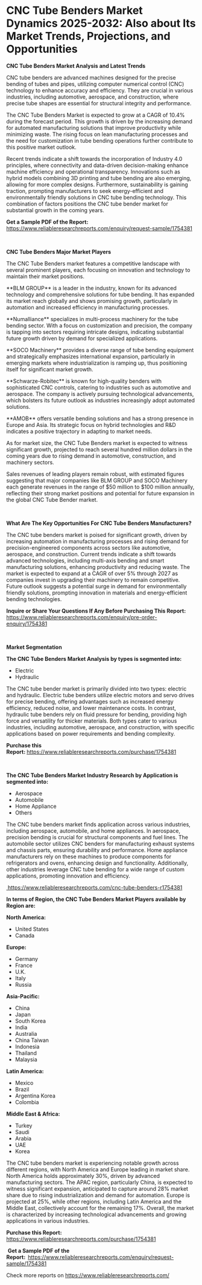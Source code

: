 <p><h1>CNC Tube Benders Market Dynamics 2025-2032: Also about Its Market Trends, Projections, and Opportunities</h1></p><p><strong>CNC Tube Benders Market Analysis and Latest Trends</strong></p>
<p><p>CNC tube benders are advanced machines designed for the precise bending of tubes and pipes, utilizing computer numerical control (CNC) technology to enhance accuracy and efficiency. They are crucial in various industries, including automotive, aerospace, and construction, where precise tube shapes are essential for structural integrity and performance.</p><p>The CNC Tube Benders Market is expected to grow at a CAGR of 10.4% during the forecast period. This growth is driven by the increasing demand for automated manufacturing solutions that improve productivity while minimizing waste. The rising focus on lean manufacturing processes and the need for customization in tube bending operations further contribute to this positive market outlook.</p><p>Recent trends indicate a shift towards the incorporation of Industry 4.0 principles, where connectivity and data-driven decision-making enhance machine efficiency and operational transparency. Innovations such as hybrid models combining 3D printing and tube bending are also emerging, allowing for more complex designs. Furthermore, sustainability is gaining traction, prompting manufacturers to seek energy-efficient and environmentally friendly solutions in CNC tube bending technology. This combination of factors positions the CNC tube bender market for substantial growth in the coming years.</p></p>
<p><strong>Get a Sample PDF of the Report:&nbsp;</strong> <a href="https://www.reliableresearchreports.com/enquiry/request-sample/1754381?utm_campaign=2307&utm_medium=2&utm_source=Github&utm_content=ia&utm_term=18022025&utm_id=cnc-tube-benders">https://www.reliableresearchreports.com/enquiry/request-sample/1754381</a></p>
<p>&nbsp;</p>
<p><strong>CNC Tube Benders Major Market Players</strong></p>
<p><p>The CNC Tube Benders market features a competitive landscape with several prominent players, each focusing on innovation and technology to maintain their market positions. </p><p>**BLM GROUP** is a leader in the industry, known for its advanced technology and comprehensive solutions for tube bending. It has expanded its market reach globally and shows promising growth, particularly in automation and increased efficiency in manufacturing processes.</p><p>**Numalliance** specializes in multi-process machinery for the tube bending sector. With a focus on customization and precision, the company is tapping into sectors requiring intricate designs, indicating substantial future growth driven by demand for specialized applications.</p><p>**SOCO Machinery** provides a diverse range of tube bending equipment and strategically emphasizes international expansion, particularly in emerging markets where industrialization is ramping up, thus positioning itself for significant market growth.</p><p>**Schwarze-Robitec** is known for high-quality benders with sophisticated CNC controls, catering to industries such as automotive and aerospace. The company is actively pursuing technological advancements, which bolsters its future outlook as industries increasingly adopt automated solutions.</p><p>**AMOB** offers versatile bending solutions and has a strong presence in Europe and Asia. Its strategic focus on hybrid technologies and R&D indicates a positive trajectory in adapting to market needs.</p><p>As for market size, the CNC Tube Benders market is expected to witness significant growth, projected to reach several hundred million dollars in the coming years due to rising demand in automotive, construction, and machinery sectors. </p><p>Sales revenues of leading players remain robust, with estimated figures suggesting that major companies like BLM GROUP and SOCO Machinery each generate revenues in the range of $50 million to $100 million annually, reflecting their strong market positions and potential for future expansion in the global CNC Tube Bender market.</p></p>
<p>&nbsp;</p>
<p><strong>What Are The Key Opportunities For CNC Tube Benders Manufacturers?</strong></p>
<p><p>The CNC tube benders market is poised for significant growth, driven by increasing automation in manufacturing processes and rising demand for precision-engineered components across sectors like automotive, aerospace, and construction. Current trends indicate a shift towards advanced technologies, including multi-axis bending and smart manufacturing solutions, enhancing productivity and reducing waste. The market is expected to expand at a CAGR of over 5% through 2027 as companies invest in upgrading their machinery to remain competitive. Future outlook suggests a potential surge in demand for environmentally friendly solutions, prompting innovation in materials and energy-efficient bending technologies.</p></p>
<p><strong>Inquire or Share Your Questions If Any Before Purchasing This Report:</strong> <a href="https://www.reliableresearchreports.com/enquiry/pre-order-enquiry/1754381?utm_campaign=2307&utm_medium=2&utm_source=Github&utm_content=ia&utm_term=18022025&utm_id=cnc-tube-benders">https://www.reliableresearchreports.com/enquiry/pre-order-enquiry/1754381</a></p>
<p>&nbsp;</p>
<p><strong>Market Segmentation</strong></p>
<p><strong>The CNC Tube Benders Market Analysis by types is segmented into:</strong></p>
<p><ul><li>Electric</li><li>Hydraulic</li></ul></p>
<p><p>The CNC tube bender market is primarily divided into two types: electric and hydraulic. Electric tube benders utilize electric motors and servo drives for precise bending, offering advantages such as increased energy efficiency, reduced noise, and lower maintenance costs. In contrast, hydraulic tube benders rely on fluid pressure for bending, providing high force and versatility for thicker materials. Both types cater to various industries, including automotive, aerospace, and construction, with specific applications based on power requirements and bending complexity.</p></p>
<p><strong>Purchase this Report:&nbsp;</strong><a href="https://www.reliableresearchreports.com/purchase/1754381?utm_campaign=2307&utm_medium=2&utm_source=Github&utm_content=ia&utm_term=18022025&utm_id=cnc-tube-benders">https://www.reliableresearchreports.com/purchase/1754381</a></p>
<p>&nbsp;</p>
<p><strong>The CNC Tube Benders Market Industry Research by Application is segmented into:</strong></p>
<p><ul><li>Aerospace</li><li>Automobile</li><li>Home Appliance</li><li>Others</li></ul></p>
<p><p>The CNC tube benders market finds application across various industries, including aerospace, automobile, and home appliances. In aerospace, precision bending is crucial for structural components and fuel lines. The automobile sector utilizes CNC benders for manufacturing exhaust systems and chassis parts, ensuring durability and performance. Home appliance manufacturers rely on these machines to produce components for refrigerators and ovens, enhancing design and functionality. Additionally, other industries leverage CNC tube bending for a wide range of custom applications, promoting innovation and efficiency.</p></p>
<p><a href="https://www.reliableresearchreports.com/cnc-tube-benders-r1754381?utm_campaign=2307&utm_medium=2&utm_source=Github&utm_content=ia&utm_term=18022025&utm_id=cnc-tube-benders">&nbsp;https://www.reliableresearchreports.com/cnc-tube-benders-r1754381</a></p>
<p><strong>In terms of Region, the CNC Tube Benders Market Players available by Region are:</strong></p>
<p>
    <p> <strong> North America: </strong>
        <ul>
            <li>United States</li>
            <li>Canada</li>
        </ul>
        </p> 
    <p> <strong> Europe: </strong>
        <ul>
            <li>Germany</li>
            <li>France</li>
            <li>U.K.</li>
            <li>Italy</li>
            <li>Russia</li>
        </ul>
        </p> 
    <p> <strong> Asia-Pacific: </strong>
        <ul>
            <li>China</li>
            <li>Japan</li>
            <li>South Korea</li>
            <li>India</li>
            <li>Australia</li>
            <li>China Taiwan</li>
            <li>Indonesia</li>
            <li>Thailand</li>
            <li>Malaysia</li>
        </ul>
        </p> 
    <p> <strong> Latin America: </strong>
        <ul>
            <li>Mexico</li>
            <li>Brazil</li>
            <li>Argentina Korea</li>
            <li>Colombia</li>
        </ul>
        </p> 
    <p> <strong> Middle East & Africa: </strong>
        <ul>
            <li>Turkey</li>
            <li>Saudi</li>
            <li>Arabia</li>
            <li>UAE</li>
            <li>Korea</li>
        </ul>
    </p>
    </p>
<p><p>The CNC tube benders market is experiencing notable growth across different regions, with North America and Europe leading in market share. North America holds approximately 30%, driven by advanced manufacturing sectors. The APAC region, particularly China, is expected to witness significant expansion, anticipated to capture around 28% market share due to rising industrialization and demand for automation. Europe is projected at 25%, while other regions, including Latin America and the Middle East, collectively account for the remaining 17%. Overall, the market is characterized by increasing technological advancements and growing applications in various industries.</p></p>
<p><strong>Purchase this Report: </strong><a href="https://www.reliableresearchreports.com/purchase/1754381?utm_campaign=2307&utm_medium=2&utm_source=Github&utm_content=ia&utm_term=18022025&utm_id=cnc-tube-benders">https://www.reliableresearchreports.com/purchase/1754381</a></p>
<p>&nbsp;<strong>Get a Sample PDF of the Report:&nbsp;&nbsp;</strong><a href="https://www.reliableresearchreports.com/enquiry/request-sample/1754381?utm_campaign=2307&utm_medium=2&utm_source=Github&utm_content=ia&utm_term=18022025&utm_id=cnc-tube-benders">https://www.reliableresearchreports.com/enquiry/request-sample/1754381</a></p>
<p><strong></strong></p>
<p>Check more reports on <a href="https://www.reliableresearchreports.com/?utm_campaign=2307&utm_medium=2&utm_source=Github&utm_content=ia&utm_term=18022025&utm_id=cnc-tube-benders">https://www.reliableresearchreports.com/</a></p>